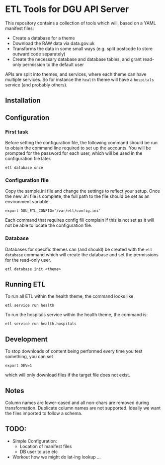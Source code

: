 # ETL Tools for DGU API Server

This repository contains a collection of tools which will, based on a YAML manifest files:

* Create a database for a theme 
* Download the RAW data via data.gov.uk
* Transforms the data in some small ways (e.g. split postcode to store outward code separately)
* Create the necessary database and database tables, and grant read-only permission to the default user 

APIs are split into themes, and services, where each theme can have multiple services.  So for instance the ```health``` theme will have a ```hospitals``` service (and probably others).


## Installation




## Configuration

### First task 

Before setting the configuration file, the following command should be run to obtain the command line required to set up the accounts.  You will be prompted for the password for each user, which will be used in the configuration file later.

```
etl database once 
```

### Configuration file 

Copy the sample.ini file and change the settings to reflect your setup.  Once the new .ini file is complete, the full path to the file should be set as an environment variable:

```
export DGU_ETL_CONFIG='/var/etl/config.ini'
```

Each command that requires config fill complain if this is not set as it will not be able to locate the configuration file.


### Database 

Databases for specific themes can (and should) be created with the ```etl database``` command which will create the database and set the permissions for the read-only user.

```
etl database init <theme> 
```


## Running ETL

To run all ETL within the health theme, the command looks like 

```
etl service run health 
```

To run the hospitals service within the health theme, the command is:

```
etl service run health.hospitals 
```

## Development

To stop downloads of content being performed every time you test something, you can set 

```
export DEV=1
```

which will only download files if the target file does not exist.

## Notes

Column names are lower-cased and all non-chars are removed during transformation. 
Duplicate column names are not supported.
Ideally we want the files imported to follow a schema.


## TODO: 

* Simple Configuration:
	* Location of manifest files 
	* DB user to use etc
* Workout how we might do lat-lng lookup ...
